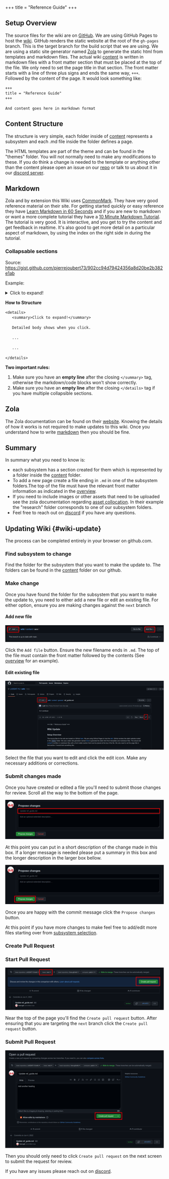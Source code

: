+++
title = "Reference Guide"
+++

## Setup Overview

The source files for the wiki are on [GitHub](https://github.com/LASSAT-YU/wiki/tree/next).
We are using GitHub Pages to host the [wiki](@/_index.md).
GitHub renders the static website at the root of the `gh-pages` branch.
This is the target branch for the build script that we are using.
We are using a static site generator named [Zola](https://www.getzola.org/) to generate the static html from templates
and markdown files.
The actual wiki [content][content] is written in markdown files with a front matter section that must be placed at the
top of
the file.
We only need to set the page title in that section.
The front matter starts with a line of three plus signs and ends the same way, `+++`.  
Followed by the content of the page.
It would look something like:

```
+++
title = "Reference Guide"
+++

And content goes here in markdown format
```

## Content Structure

The structure is very simple, each folder inside of [content][content] represents a subsystem and
each .md file inside the folder defines a page.

The HTML templates are part of the theme and can be found in the "themes" folder.
You will not normally need to make any modifications to these.
If you do think a change is needed to the template or anything other than the content please open an issue on
our [repo](https://github.com/LASSAT-YU/wiki/issues) or talk to us about it in our [discord server][discord].

## Markdown

Zola and by extension this Wiki uses [CommonMark](https://commonmark.org/).
They have very good reference material on their site.
For getting started quickly or easy reference they have [Learn Markdown in 60 Seconds](https://commonmark.org/help/) and
if you are new to markdown or want a more complete
tutorial they have a [10 Minute Markdown Tutorial](https://commonmark.org/help/tutorial/).
The tutorial is very good.
It is interactive, and you get to try the content and get feedback in realtime.
It's also good to get more detail on a particular aspect of markdown, by using the index on the right side in during the
tutorial.

### Collapsable sections

Source: <https://gist.github.com/pierrejoubert73/902cc94d79424356a8d20be2b382e1ab>

Example:

<details>
  <summary>Click to expand!</summary>

Detailed body shows when you click.

Lorem ipsum dolor sit amet, consectetur adipiscing elit. Vestibulum enim lorem, placerat sed vestibulum a, pellentesque
at leo. Vivamus tincidunt nisi massa, nec pellentesque diam mollis vel. Vestibulum turpis mauris, placerat id lectus ac,
varius imperdiet libero. Ut tortor lorem, scelerisque eu elit vitae, eleifend gravida justo. Cras risus est, maximus non
dapibus quis, placerat ullamcorper diam. Ut vitae justo purus. Donec enim dolor, sodales et tempor vehicula, rutrum
vitae eros. Praesent commodo urna vitae pretium venenatis. Praesent lectus est, finibus sed lobortis at, finibus sit
amet velit. Maecenas varius tincidunt neque, sed ultricies lectus cursus ut. Phasellus auctor fermentum venenatis.
Vestibulum ante ipsum primis in faucibus orci luctus et ultrices posuere cubilia curae; Phasellus eu velit consectetur,
pretium ipsum eget, pharetra massa. Duis sed posuere nisl. Proin a pharetra sapien, sit amet sollicitudin nisi. Nulla
dolor nunc, interdum id convallis vitae, maximus ac elit.

Proin ullamcorper lorem id dui commodo hendrerit. Etiam vitae commodo ipsum. Aliquam placerat ex sed dolor eleifend, id
pulvinar lorem dictum. Duis in massa tortor. Maecenas leo quam, luctus at egestas ac, tincidunt a odio. Pellentesque
cursus mi egestas leo viverra egestas. Nulla quis velit sit amet tellus aliquet mollis sed sed justo. Vivamus interdum
porta ultricies. Nulla quis ex in arcu consequat auctor quis et ligula. Phasellus pellentesque nibh quis risus pretium
malesuada.
**Generated 2 paragraphs, 219 words, 1490 bytes of [Lorem Ipsum](https://www.lipsum.com/)**

</details>

**How to Structure**

```
<details>
   <summary>Click to expand!</summary>

   Detailed body shows when you click.
   
   ...
   
   ... 

</details>
```

**Two important rules:**

1. Make sure you have an **empty line** after the closing `</summary>` tag, otherwise the markdown/code blocks won't
   show correctly.
2. Make sure you have an **empty line** after the closing `</details>` tag if you have multiple collapsible sections.

## Zola

The Zola documentation can be found on their [website](https://www.getzola.org/documentation/getting-started/overview/).
Knowing the details of how it works is not required to make updates to this wiki.
Once you understand how to write [markdown](#markdown) then you should be fine.

## Summary

In summary what you need to know is:

- each subsystem has a section created for them which is represented by a folder inside the [content][content] folder.
- To add a new page create a file ending in `.md` in one of the subsystem folders.The top of the file must have the
  relevant front matter information as indicated in the [overview](#setup-overview).
- If you need to include images or other assets that need to be uploaded see the zola documentation
  regarding [asset collocation](https://www.getzola.org/documentation/content/overview/#asset-colocation). In their
  example the "research" folder corresponds to one of our subsystem folders.
- Feel free to reach out on [discord][discord] if you have any questions.

## Updating Wiki {#wiki-update}

The process can be completed entirely in your browser on github.com.

### Find subsystem to change

Find the folder for the subsystem that you want to make the update to.
The folders can be found in the [content][content] folder on our github.

### Make change

Once you have found the folder for the subsystem that you want to make the update to, you need to either add a new file
or edit an existing file.
For either option, ensure you are making changes against the `next` branch

#### Add new file

![Add File](add_file.png)

Click the `Add file` button.
Ensure the new filename ends in `.md`.
The top of the file must contain the front matter followed by the contents (See [overview](#setup-overview) for an
example).

#### Edit existing file

![Edit File](edit_file.png)

Select the file that you want to edit and click the edit icon.
Make any necessary additions or corrections.

### Submit changes made

Once you have created or edited a file you'll need to submit those changes for review.
Scroll all the way to the bottom of the page.

![Commit Message](commit_message.png)

At this point you can put in a short description of the change made in this box.
If a longer message is needed please put a summary in this box and the longer description in the larger box bellow.

![Propose Changes](propose_change.png)

Once you are happy with the commit message click the `Propose changes` button.

At this point if you have more changes to make feel free to add/edit more files starting over
from [subsystem selection](#find-subsystem-to-change).

### Create Pull Request

### Start Pull Request

![Start Pull Request](start_pull_request.png)

Near the top of the page you'll find the `Create pull request` button.
After ensuring that you are targeting the `next` branch click the `Create pull request` button.

### Submit Pull Request

![Submit Pull Request](create_pull_request.png)

Then you should only need to click `Create pull request` on the next screen to submit the request for review.

If you have any issues please reach out on [discord][discord].

[discord]: https://discord.gg/JBCdZRm

[content]: https://github.com/LASSAT-YU/wiki/tree/next/content
